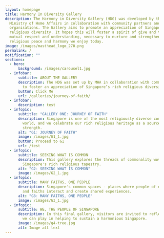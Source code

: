 ```yaml
---
layout: homepage
title: Harmony In Diversity Gallery
description: The Harmony in Diversity Gallery (HDG) was developed by the
  Ministry of Home Affairs in collaboration with community partners and
  organisations. The Gallery aims to promote an appreciation of Singapore's rich
  religious diversity. It hopes this will foster a spirit of give and take,
  mutual respect and understanding, necessary to nurture and strengthen the
  religious peace and harmony we enjoy today.
image: /images/masthead_logo_270.png
permalink: /
notification: ""
sections:
  - hero:
      background: /images/carousel1.jpg
  - infobar:
      subtitle: ABOUT THE GALLERY
      description: The HDG was set up by MHA in collaboration with community partners
        to foster an appreciation of Singapore’s rich religious diversity.
      button: Click Me
      url: /galleries/journey-of-faith/
  - infobar:
      description: test
  - infopic:
      subtitle: "GALLERY ONE: JOURNEY OF FAITH"
      description: Singapore is one of the most religiously diverse countries in the
        world, and we celebrate our rich religious heritage as a source of
        strength.
      alt: "G1: JOURNEY OF FAITH"
      image: /images/G1_1.jpg
      button: Proceed to G1
      url: /test
  - infopic:
      subtitle: SEEKING WHAT IS COMMON
      description: This gallery explores the threads of commonality woven into
        Singapore's rich religious tapestry.
      alt: "G2: SEEKING WHAT IS COMMON"
      image: /images/G2_1.jpg
  - infopic:
      subtitle: MANY FAITHS, ONE PEOPLE
      description: Singapore's common spaces - places where people of different races
        and faiths interact and create shared experiences.
      alt: "G3: MANY FAITHS, ONE PEOPLE"
      image: /images/G3_1.jpg
  - infopic:
      subtitle: WE, THE PEOPLE OF SINGAPORE
      description: In this final gallery, visitors are invited to reflect on the role
        we can play in helping to sustain a harmonious Singapore.
      image: /images/g4-tree.jpg
      alt: Image alt text
---
```

